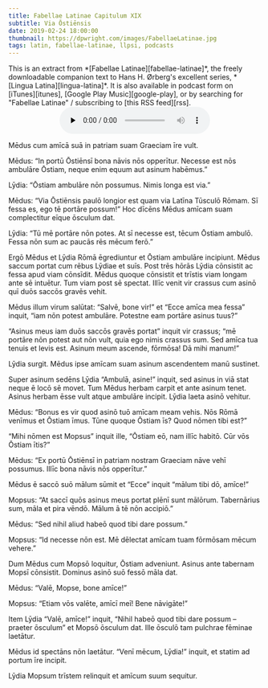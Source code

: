 ```yaml
---
title: Fabellae Latinae Capitulum XIX
subtitle: Via Ōstiēnsis
date: 2019-02-24 18:00:00
thumbnail: https://dpwright.com/images/FabellaeLatinae.jpg
tags: latin, fabellae-latinae, llpsi, podcasts
---
```


<div class="sidenote">This is an extract from *[Fabellae
Latinae][fabellae-latinae]*, the freely downloadable companion text to Hans H.
Ørberg's excellent series, *[Lingua Latina][lingua-latina]*.  It is also
available in podcast form on [iTunes][itunes], [Google Play
Music][google-play], or by searching for "Fabellae Latinae" / subscribing to
[this RSS feed][rss].</div>

<center>
<audio controls preload="none">
  <source src="https://s3.amazonaws.com/fabellaelatinae/capitula/19-ViaOstiensis.mp3" type="audio/mpeg" />
</audio>
</center>

Mēdus cum amīcā suā in patriam suam Graeciam īre vult.

Mēdus: “In portū Ōstiēnsī bona nāvis nōs opperītur. Necesse est nōs ambulāre
Ōstiam, neque enim equum aut asinum habēmus.”

Lȳdia: “Ōstiam ambulāre nōn possumus. Nimis longa est via.”

Mēdus: “Via Ōstiēnsis paulō longior est quam via Latīna Tūsculō Rōmam. Sī fessa
es, ego tē portāre possum!” Hoc dīcēns Mēdus amīcam suam complectitur eīque
ōsculum dat.

Lȳdia: “Tū mē portāre nōn potes. At sī necesse est, tēcum Ōstiam ambulō. Fessa
nōn sum ac paucās rēs mēcum ferō.”

Ergō Mēdus et Lȳdia Rōmā ēgrediuntur et Ōstiam ambulāre incipiunt. Mēdus saccum
portat cum rēbus Lȳdiae et suīs. Post trēs hōrās Lȳdia cōnsistit ac fessa apud
viam cōnsīdit. Mēdus quoque cōnsistit et trīstis viam longam ante sē intuētur.
Tum viam post sē spectat. Illīc venit vir crassus cum asinō quī duōs saccōs
gravēs vehit.

Mēdus illum virum salūtat: “Salvē, bone vir!” et “Ecce amīca mea fessa” inquit,
“iam nōn potest ambulāre. Potestne eam portāre asinus tuus?”

“Asinus meus iam duōs saccōs gravēs portat” inquit vir crassus; “mē portāre nōn
potest aut nōn vult, quia ego nimis crassus sum. Sed amīca tua tenuis et levis
est. Asinum meum ascende, fōrmōsa! Dā mihi manum!”

Lȳdia surgit. Mēdus ipse amīcam suam asinum ascendentem manū sustinet.

Super asinum sedēns Lȳdia “Ambulā, asine!” inquit, sed asinus in viā stat neque
ē locō sē movet.  Tum Mēdus herbam carpit et ante asinum tenet. Asinus herbam
ēsse vult atque ambulāre incipit. Lȳdia laeta asinō vehitur.

Mēdus: “Bonus es vir quod asinō tuō amīcam meam vehis. Nōs Rōmā venīmus et
Ōstiam īmus.  Tūne quoque Ōstiam īs? Quod nōmen tibi est?”

“Mihi nōmen est Mopsus” inquit ille, “Ōstiam eō, nam illīc habitō. Cūr vōs
Ōstiam ītis?”

Mēdus: “Ex portū Ōstiēnsī in patriam nostram Graeciam nāve vehī possumus. Illīc
bona nāvis nōs opperītur.”

Mēdus ē saccō suō mālum sūmit et “Ecce” inquit “mālum tibi dō, amīce!”

Mopsus: “At saccī quōs asinus meus portat plēnī sunt mālōrum. Tabernārius sum,
māla et pira vēndō. Mālum ā tē nōn accipiō.”

Mēdus: “Sed nihil aliud habeō quod tibi dare possum.”

Mopsus: “Id necesse nōn est. Mē dēlectat amīcam tuam fōrmōsam mēcum vehere.”

Dum Mēdus cum Mopsō loquitur, Ōstiam adveniunt. Asinus ante tabernam Mopsī
cōnsistit.  Dominus asinō suō fessō māla dat.

Mēdus: “Valē, Mopse, bone amīce!”

Mopsus: “Etiam vōs valēte, amīcī meī! Bene nāvigāte!”

Item Lȳdia “Valē, amīce!” inquit, “Nihil habeō quod tibi dare possum – praeter
ōsculum” et Mopsō ōsculum dat. Ille ōsculō tam pulchrae fēminae laetātur.

Mēdus id spectāns nōn laetātur. “Venī mēcum, Lȳdia!” inquit, et statim ad
portum īre incipit.

Lȳdia Mopsum trīstem relinquit et amīcum suum sequitur.

[fabellae-latinae]: https://www.hackettpublishing.com/pdfs/FabellaeLatinae_2016_HansOrberg.pdf
[lingua-latina]: https://www.hackettpublishing.com/lingua-latina-per-se-illustrata-series
[itunes]: https://itunes.apple.com/us/podcast/fabellae-latinae/id1439859681
[google-play]: https://play.google.com/music/m/Iejungfyafunuhg4ehuhrfjerdq?t=Fabellae_Latinae
[rss]: https://s3.amazonaws.com/fabellaelatinae/feed.rss
